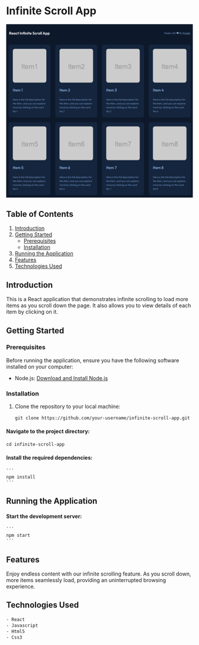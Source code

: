 # Infinite Scroll App

![App Screenshot](./src/React-scroll-App.png)

## Table of Contents

1. [Introduction](#introduction)
2. [Getting Started](#getting-started)
   - [Prerequisites](#prerequisites)
   - [Installation](#installation)
3. [Running the Application](#running-the-application)
4. [Features](#features)
5. [Technologies Used](#technologies-used)

## Introduction

This is a React application that demonstrates infinite scrolling to load more items as you scroll down the page. It also allows you to view details of each item by clicking on it.

## Getting Started

### Prerequisites

Before running the application, ensure you have the following software installed on your computer:

- Node.js: [Download and Install Node.js](https://nodejs.org/)

### Installation

1. Clone the repository to your local machine:

   ```
   git clone https://github.com/your-username/infinite-scroll-app.git
   ```

#### Navigate to the project directory:

    cd infinite-scroll-app

#### Install the required dependencies:

    ```
    npm install
    ```

## Running the Application

#### Start the development server:

    ```
    npm start
    ```

## Features

 Enjoy endless content with our infinite scrolling feature. As you scroll down, more items seamlessly load, providing an uninterrupted browsing experience.

## Technologies Used

    - React
    - Javascript
    - Html5
    - Css3